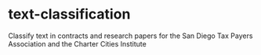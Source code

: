 # text-classification
Classify text in contracts and research papers for the San Diego Tax Payers Association and the Charter Cities Institute
